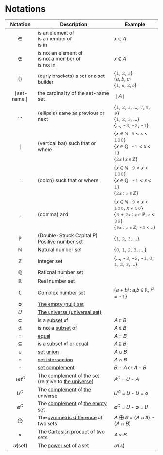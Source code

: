 # Notations

|Notation|Description|Example
|:-:|-|-|
|&#x2208;|is an element of<br>is a member of<br>is in|&#x1D465; &#x2208; &#x1D434;
|&#x2209;|is not an element of<br>is not a member of<br>is not in|&#x1D465; &#x2209; &#x1D434;
|{}|(curly brackets) a set or a set builder|{&#x1D7F7;, &#x1D7F8;, &#x1D7F9;}<br>{&#x1D44E;, &#x1D44F;, &#x1D450;}<br>{&#x1D7F7;, &#x1D44E;, &#x1D7F8;, &#x1D44F;}
|&#x2758;set-name&#x2758;|the [cardinality](cardinality.md#definition) of the set-name set|&#x2758;&#x1D434;&#x2758;
|...|(ellipsis) same as previous or next|{&#x1D7F7;, &#x1D7F8;, &#x1D7F9;, ..., &#x1D7FD;, &#x1D7FE;, &#x1D7FF;}<br>{&#x1D7F7;, &#x1D7F8;, &#x1D7F9;, ...}<br>{..., -&#x1D7F9;, -&#x1D7F8;, -&#x1D7F7;}
|&#x2758;|(vertical bar) such that or where|{&#x1D465; &#x2208; &#x2115; &#x2758; &#x1D7FF; < &#x1D465; < &#x1D7F7;&#x1D7F6;&#x1D7F6;}<br>{&#x1D465; &#x2208; &#x211A; &#x2758; -&#x1D7F7; < &#x1D465; < &#x1D7F7;}<br>{&#x1D7F8;&#x1D465; &#x2758; &#x1D465; &#x2208; &#x2124;}
|:|(colon) such that or where|{&#x1D465; &#x2208; &#x2115; : &#x1D7FF; < &#x1D465; < &#x1D7F7;&#x1D7F6;&#x1D7F6;}<br>{&#x1D465; &#x2208; &#x211A; : -&#x1D7F7; < &#x1D465; < &#x1D7F7;}<br>{&#x1D7F8;&#x1D465; : &#x1D465; &#x2208; &#x2124;}
|,|(comma) and|{&#x1D465; &#x2208; &#x2115; : &#x1D7FF; < &#x1D465; < &#x1D7F7;&#x1D7F6;&#x1D7F6;, &#x1D465; &#x2260; &#x1D7FB;&#x1D7F6;}<br>{&#x1D7F9; + &#x1D7F8;&#x1D465; : &#x1D465; &#x2208; &#x2119;, &#x1D465; < &#x1D7F9;&#x1D7FF;}<br>{&#x1D7FF;&#x1D465; : &#x1D465; &#x2208; &#x2124;, -&#x1D7F9; < &#x1D465;}
|&#x2119;|(Double-Struck Capital P) Positive number set|{&#x1D7F7;, &#x1D7F8;, &#x1D7F9;, ...}
|&#x2115;|Natural number set|{&#x1D7F6;, &#x1D7F7;, &#x1D7F8;, &#x1D7F9;, ... }
|&#x2124;|Integer set|{..., -&#x1D7F9;, -&#x1D7F8;, -&#x1D7F7;, &#x1D7F6;, &#x1D7F7;, &#x1D7F8;, &#x1D7F9;, ...}
|&#x211A;|Rational number set
|&#x211D;|Real number set
|&#x2102;|Complex number set|{&#x1D44E; + &#x1D44F;&#x1D456; : &#x1D44E;,&#x1D44F; &#x2208; &#x211D;, &#x1D456;<sup>&#x1D7F8;</sup> = -&#x1D7F7;}
|&#x2205;|[The empty (null) set](#the-empty-null-set)
|&#x1D448;|[The universe (universal set)](#the-universe-or-the-universal-set)
|&#x2282;|is a [subset](#subsets) of|&#x1D434; &#x2282; &#x1D435;
|&#x2284;|is not a [subset](#subsets) of|&#x1D434; &#x2284; &#x1D435;
|=|[equal](#set-equality)|&#x1D434; = &#x1D435;
|&#x2286;|is a [subset](#subsets) of or equal|&#x1D434; &#x2286; &#x1D435;
|&#x222A;|[set union](#set-union)|&#x1D434; &#x222A; &#x1D435;
|&#x2229;|[set intersection](#set-intersection)|&#x1D434; &#x2229; &#x1D435;
|-|[set complement](#the-complement-of-a-set-relative-to-another-one)|&#x1D435; - &#x1D434; or &#x1D434; - &#x1D435;
|set<sup>&#x1D436;</sup>|The [complement](#the-complement-of-a-set-relative-to-another-one) of the set (relative to [the universe](#the-universe-or-the-universal-set))|&#x1D434;<sup>&#x1D436;</sup> = &#x1D448; - &#x1D434;
|&#x1D448;<sup>&#x1D436;</sup>|The [complement](#the-complement-of-a-set-relative-to-another-one) of [the universe](#the-universe-or-the-universal-set)|&#x1D448;<sup>&#x1D436;</sup> = &#x1D448; - &#x1D448; = &#x2205;
|&#x2205;<sup>&#x1D436;</sup>|The [complement](#the-complement-of-a-set-relative-to-another-one) of [the empty set](#the-empty-null-set)|&#x2205;<sup>&#x1D436;</sup> = &#x1D448; - &#x2205; = &#x1D448;
|&#x2A01;|The [symmetric difference](#the-symmetric-difference-of-two-sets) of two sets|&#x1D434; &#x2A01; &#x1D435; = (&#x1D434; &#x222A; &#x1D435;) - (&#x1D434; &#x2229; &#x1D435;)
|&#x00D7;|The [Cartesian product](#the-cartesian-product-of-two-or-more-sets) of two sets|&#x1D434; &#x00D7; &#x1D435;
|&#x1D4AB;(set)|The [power set](#the-power-set-of-a-set) of a set|&#x1D4AB;(&#x1D434;)